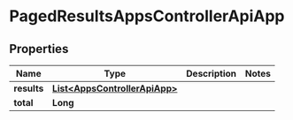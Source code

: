 

# PagedResultsAppsControllerApiApp


## Properties

| Name | Type | Description | Notes |
|------------ | ------------- | ------------- | -------------|
|**results** | [**List&lt;AppsControllerApiApp&gt;**](AppsControllerApiApp.md) |  |  |
|**total** | **Long** |  |  |




